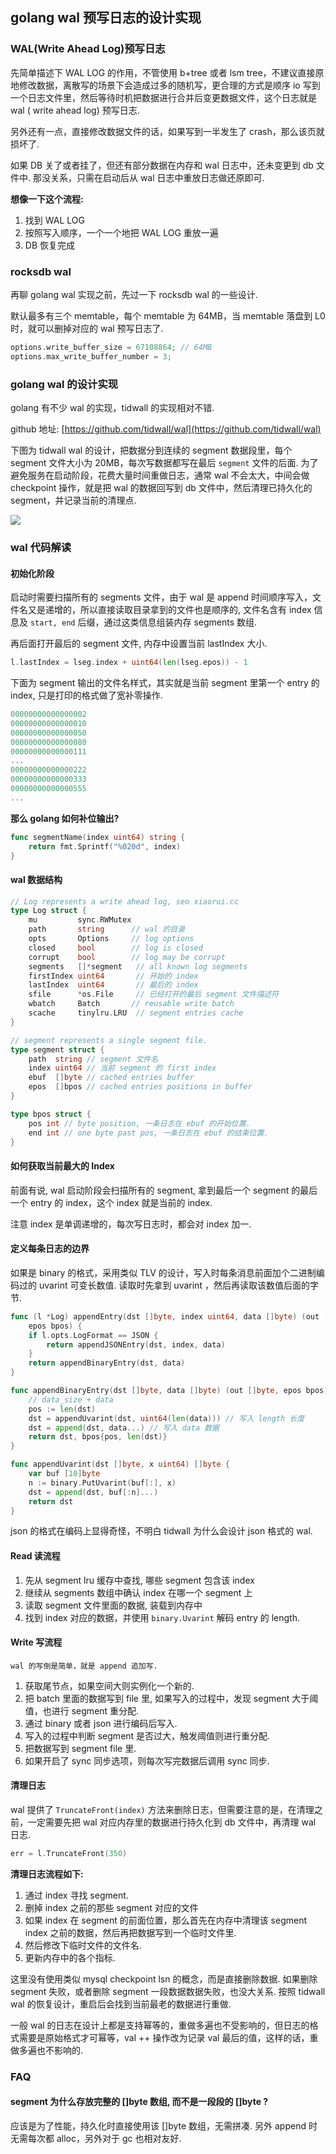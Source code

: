 ## golang wal 预写日志的设计实现

### WAL(Write Ahead Log)预写日志

先简单描述下 WAL LOG 的作用，不管使用 b+tree 或者 lsm tree，不建议直接原地修改数据，离散写的场景下会造成过多的随机写，更合理的方式是顺序 io 写到一个日志文件里，然后等待时机把数据进行合并后变更数据文件，这个日志就是 wal ( write ahead log) 预写日志.

另外还有一点，直接修改数据文件的话，如果写到一半发生了 crash，那么该页就损坏了.

如果 DB 关了或者挂了，但还有部分数据在内存和 wal 日志中，还未变更到 db 文件中. 那没关系，只需在启动后从 wal 日志中重放日志做还原即可.

**想像一下这个流程:**

1. 找到 WAL LOG
2. 按照写入顺序，一个一个地把 WAL LOG 重放一遍
3. DB 恢复完成

### rocksdb wal

再聊 golang wal 实现之前，先过一下 rocksdb wal 的一些设计.

默认最多有三个 memtable，每个 memtable 为 64MB，当 memtable 落盘到 L0 时，就可以删掉对应的 wal 预写日志了.

```go
options.write_buffer_size = 67108864; // 64MB
options.max_write_buffer_number = 3;
```

### golang wal 的设计实现

golang 有不少 wal 的实现，tidwall 的实现相对不错.  

github 地址: [https://github.com/tidwall/wal](https://github.com/tidwall/wal)

下图为 tidwall wal 的设计，把数据分到连续的 segment 数据段里，每个 segment 文件大小为 20MB，每次写数据都写在最后 `segment` 文件的后面. 为了避免服务在启动阶段，花费大量时间重做日志，通常 wal 不会太大，中间会做 checkpoint 操作，就是把 wal 的数据回写到 db 文件中，然后清理已持久化的 segment，并记录当前的清理点.

![](https://xiaorui-cc.oss-cn-hangzhou.aliyuncs.com/images/202212/202212051121842.png)

### wal 代码解读

#### 初始化阶段

启动时需要扫描所有的 segments 文件，由于 wal 是 append 时间顺序写入，文件名又是递增的，所以直接读取目录拿到的文件也是顺序的, 文件名含有 index 信息及 `start, end` 后缀，通过这类信息组装内存 segments 数组.

再后面打开最后的 segment 文件, 内存中设置当前 lastIndex 大小.

```go
l.lastIndex = lseg.index + uint64(len(lseg.epos)) - 1
```

下面为 segment 输出的文件名样式，其实就是当前 segment 里第一个 entry 的 index, 只是打印的格式做了宽补零操作.

```js
00000000000000002
00000000000000010
00000000000000050
00000000000000080
00000000000000111
...
00000000000000222
00000000000000333
00000000000000555
...
```

**那么 golang 如何补位输出?**

```go
func segmentName(index uint64) string {
	return fmt.Sprintf("%020d", index)
}
```

#### wal 数据结构

```go
// Log represents a write ahead log, seo xiaorui.cc
type Log struct {
	mu         sync.RWMutex
	path       string      // wal 的目录
	opts       Options     // log options
	closed     bool        // log is closed
	corrupt    bool        // log may be corrupt
	segments   []*segment   // all known log segments
	firstIndex uint64       // 开始的 index
	lastIndex  uint64       // 最后的 index
	sfile      *os.File     // 已经打开的最后 segment 文件描述符
	wbatch     Batch       // reusable write batch
	scache     tinylru.LRU  // segment entries cache
}

// segment represents a single segment file.
type segment struct {
	path  string // segment 文件名
	index uint64 // 当前 segment 的 first index
	ebuf  []byte // cached entries buffer
	epos  []bpos // cached entries positions in buffer
}

type bpos struct {
	pos int // byte position, 一条日志在 ebuf 的开始位置.
	end int // one byte past pos, 一条日志在 ebuf 的结束位置.
}
```

#### 如何获取当前最大的 Index

前面有说, wal 启动阶段会扫描所有的 segment, 拿到最后一个 segment 的最后一个 entry 的 index，这个 index 就是当前的 index.

注意 index 是单调递增的，每次写日志时，都会对 index 加一.

#### 定义每条日志的边界

如果是 binary 的格式，采用类似 TLV 的设计，写入时每条消息前面加个二进制编码过的 uvarint 可变长数值. 读取时先拿到 uvarint ，然后再读取该数值后面的字节.

```go
func (l *Log) appendEntry(dst []byte, index uint64, data []byte) (out []byte,
	epos bpos) {
	if l.opts.LogFormat == JSON {
		return appendJSONEntry(dst, index, data)
	}
	return appendBinaryEntry(dst, data)
}

func appendBinaryEntry(dst []byte, data []byte) (out []byte, epos bpos) {
	// data_size + data
	pos := len(dst)
	dst = appendUvarint(dst, uint64(len(data))) // 写入 length 长度
	dst = append(dst, data...) // 写入 data 数据
	return dst, bpos{pos, len(dst)}
}

func appendUvarint(dst []byte, x uint64) []byte {
	var buf [10]byte
	n := binary.PutUvarint(buf[:], x)
	dst = append(dst, buf[:n]...)
	return dst
}
```

json 的格式在编码上显得奇怪，不明白 tidwall 为什么会设计 json 格式的 wal.

#### Read 读流程

1. 先从 segment lru 缓存中查找, 哪些 segment 包含该 index
2. 继续从 segments 数组中确认 index 在哪一个 segment 上
3. 读取 segment 文件里面的数据, 装载到内存中
2. 找到 index 对应的数据，并使用 `binary.Uvarint` 解码 entry 的 length.

#### Write 写流程

`wal 的写倒是简单，就是 append 追加写.`

1. 获取尾节点，如果空间大则实例化一个新的.
2. 把 batch 里面的数据写到 file 里, 如果写入的过程中，发现 segment 大于阈值，也进行 segment 重分配.
3. 通过 binary 或者 json 进行编码后写入.
4. 写入的过程中判断 segment 是否过大，触发阈值则进行重分配.
5. 把数据写到 segment file 里.
6. 如果开启了 sync 同步选项，则每次写完数据后调用 sync 同步.

#### 清理日志

wal 提供了 `TruncateFront(index)` 方法来删除日志，但需要注意的是，在清理之前，一定需要先把 wal 对应内存里的数据进行持久化到 db 文件中，再清理 wal 日志.

```go
err = l.TruncateFront(350)
```

**清理日志流程如下:**

1. 通过 index 寻找 segment.
2. 删掉 index 之前的那些 segment 对应的文件
3. 如果 index 在 segment 的前面位置，那么首先在内存中清理该 segment index 之前的数据，然后再把数据写到一个临时文件里.
4. 然后修改下临时文件的文件名.
5. 更新内存中的各个指标.

这里没有使用类似 mysql checkpoint lsn 的概念，而是直接删除数据. 如果删除 segment 失败，或者删除 segment 一段数据数据失败，也没大关系. 按照 tidwall wal 的恢复设计，重启后会找到当前最老的数据进行重做. 

一般 wal 的日志在设计上都是支持幂等的，重做多遍也不受影响的，但日志的格式需要是原始格式才可幂等，val ++ 操作改为记录 val 最后的值，这样的话，重做多遍也不影响的.

### FAQ

#### segment 为什么存放完整的 []byte 数组, 而不是一段段的 []byte ?

应该是为了性能，持久化时直接使用该 []byte 数组，无需拼凑. 另外 append 时无需每次都 alloc，另外对于 gc 也相对友好.